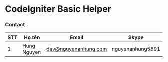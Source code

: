# CodeIgniter Basic Helper


### Contact

| STT  | Họ tên         | Email                | Skype            |
| ---- | -------------- | -------------------- | ---------------- |
| 1    | Hung Nguyen    | dev@nguyenanhung.com | nguyenanhung5891 |